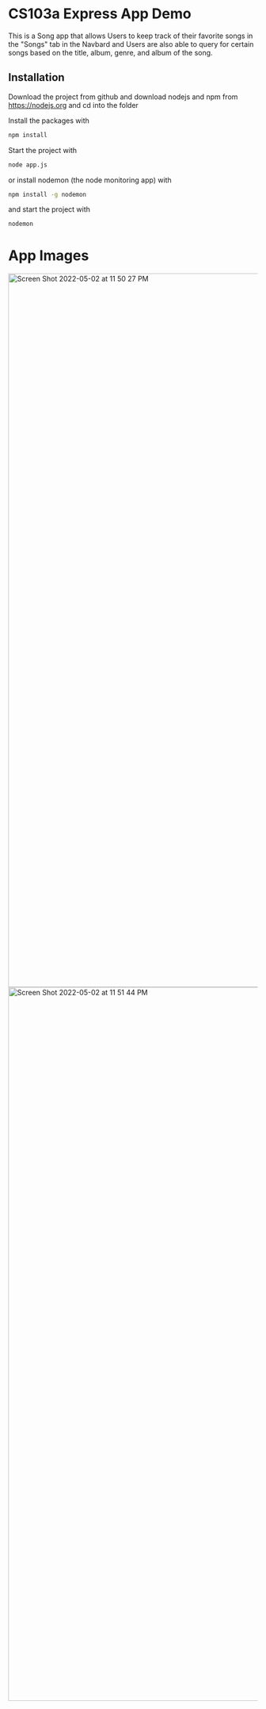 # CS103a Express App Demo

This is a Song app that allows Users to keep track of their favorite songs in the "Songs" tab in the Navbard and Users are also able to query for certain songs based on the title, album, genre, and album of the song.

## Installation
Download the project from github and download nodejs and npm from https://nodejs.org
and cd into the folder

Install the packages with
``` bash
npm install
```
Start the project with
``` bash
node app.js
```
or install nodemon (the node monitoring app) with
``` bash
npm install -g nodemon
```
and start the project with
``` bash
nodemon
```
# App Images
<img width="1440" alt="Screen Shot 2022-05-02 at 11 50 27 PM" src="https://user-images.githubusercontent.com/89622436/166403360-528de0eb-35f1-4403-b5d8-ca0947478cf6.png">
<img width="1440" alt="Screen Shot 2022-05-02 at 11 51 44 PM" src="https://user-images.githubusercontent.com/89622436/166403368-4be037ba-931c-4ac4-8a5c-bec985bd8702.png">
